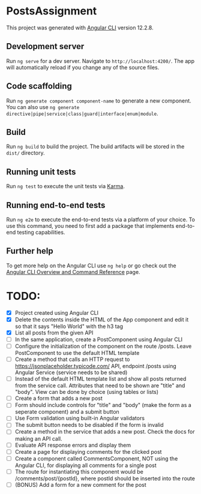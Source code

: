 # PostsAssignment

This project was generated with [Angular CLI](https://github.com/angular/angular-cli) version 12.2.8.

## Development server

Run `ng serve` for a dev server. Navigate to `http://localhost:4200/`. The app will automatically reload if you change any of the source files.

## Code scaffolding

Run `ng generate component component-name` to generate a new component. You can also use `ng generate directive|pipe|service|class|guard|interface|enum|module`.

## Build

Run `ng build` to build the project. The build artifacts will be stored in the `dist/` directory.

## Running unit tests

Run `ng test` to execute the unit tests via [Karma](https://karma-runner.github.io).

## Running end-to-end tests

Run `ng e2e` to execute the end-to-end tests via a platform of your choice. To use this command, you need to first add a package that implements end-to-end testing capabilities.

## Further help

To get more help on the Angular CLI use `ng help` or go check out the [Angular CLI Overview and Command Reference](https://angular.io/cli) page.

# TODO:

- [x] Project created using Angular CLI
- [x] Delete the contents inside the HTML of the App component and edit it so that it says "Hello World" with the h3 tag
- [x] List all posts from the given API
- [ ] In the same application, create a PostComponent using Angular CLI
- [ ] Configure the initialization of the component on the route /posts. Leave PostComponent to use the default HTML template
- [ ] Create a method that calls an HTTP request to https://jsonplaceholder.typicode.com/ API, endpoint /posts using Angular Service (service needs to be shared)
- [ ] Instead of the default HTML template list and show all posts returned from the service call. Attributes that need to be shown are "title" and "body". View can be done by choice (using tables or lists)
- [ ] Create a form that adds a new post
- [ ] Form should include controls for "title" and "body" (make the form as a seperate component) and a submit button
- [ ] Use Form validation using built-in Angular validators
- [ ] The submit button needs to be disabled if the form is invalid
- [ ] Create a method in the service that adds a new post. Check the docs for making an API call.
- [ ] Evaluate API response errors and display them
- [ ] Create a page for displaying comments for the clicked post
- [ ] Create a component called CommentsComponent, NOT using the Angular CLI, for displaying all comments for a single post
- [ ] The route for instantiating this component would be /comments/post/{postId}, where postId should be inserted into the route
- [ ] (BONUS) Add a form for a new comment for the post